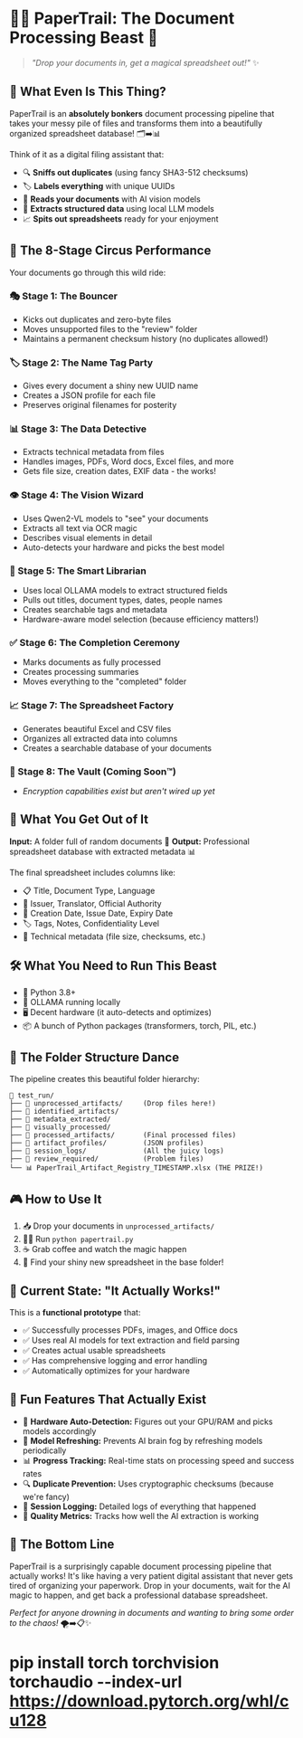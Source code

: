 # 📄✨ PaperTrail: The Document Processing Beast 🚀

> *"Drop your documents in, get a magical spreadsheet out!"* ✨

## 🤔 What Even Is This Thing?

PaperTrail is an **absolutely bonkers** document processing pipeline that takes your messy pile of files and transforms
them into a beautifully organized spreadsheet database! 🗂️➡️📊

Think of it as a digital filing assistant that:

- 🔍 **Sniffs out duplicates** (using fancy SHA3-512 checksums)
- 🏷️ **Labels everything** with unique UUIDs
- 🧠 **Reads your documents** with AI vision models
- 📝 **Extracts structured data** using local LLM models
- 📈 **Spits out spreadsheets** ready for your enjoyment

## 🎪 The 8-Stage Circus Performance

Your documents go through this wild ride:

### 🎭 Stage 1: The Bouncer

- Kicks out duplicates and zero-byte files
- Moves unsupported files to the "review" folder
- Maintains a permanent checksum history (no duplicates allowed!)

### 🏷️ Stage 2: The Name Tag Party

- Gives every document a shiny new UUID name
- Creates a JSON profile for each file
- Preserves original filenames for posterity

### 📊 Stage 3: The Data Detective

- Extracts technical metadata from files
- Handles images, PDFs, Word docs, Excel files, and more
- Gets file size, creation dates, EXIF data - the works!

### 👁️ Stage 4: The Vision Wizard

- Uses Qwen2-VL models to "see" your documents
- Extracts all text via OCR magic
- Describes visual elements in detail
- Auto-detects your hardware and picks the best model

### 🧠 Stage 5: The Smart Librarian

- Uses local OLLAMA models to extract structured fields
- Pulls out titles, document types, dates, people names
- Creates searchable tags and metadata
- Hardware-aware model selection (because efficiency matters!)

### ✅ Stage 6: The Completion Ceremony

- Marks documents as fully processed
- Creates processing summaries
- Moves everything to the "completed" folder

### 📈 Stage 7: The Spreadsheet Factory

- Generates beautiful Excel and CSV files
- Organizes all extracted data into columns
- Creates a searchable database of your documents

### 🔐 Stage 8: The Vault (Coming Soon™)

- *Encryption capabilities exist but aren't wired up yet*

## 🎯 What You Get Out of It

**Input:** A folder full of random documents 📁
**Output:** Professional spreadsheet database with extracted metadata 📊

The final spreadsheet includes columns like:

- 📋 Title, Document Type, Language
- 👥 Issuer, Translator, Official Authority
- 📅 Creation Date, Issue Date, Expiry Date
- 🏷️ Tags, Notes, Confidentiality Level
- 🔧 Technical metadata (file size, checksums, etc.)

## 🛠️ What You Need to Run This Beast

- 🐍 Python 3.8+
- 🤖 OLLAMA running locally
- 🖥️ Decent hardware (it auto-detects and optimizes)
- 📦 A bunch of Python packages (transformers, torch, PIL, etc.)

## 📁 The Folder Structure Dance

The pipeline creates this beautiful folder hierarchy:

```
📂 test_run/
├── 📁 unprocessed_artifacts/     (Drop files here!)
├── 📁 identified_artifacts/
├── 📁 metadata_extracted/
├── 📁 visually_processed/
├── 📁 processed_artifacts/       (Final processed files)
├── 📁 artifact_profiles/         (JSON profiles)
├── 📁 session_logs/              (All the juicy logs)
├── 📁 review_required/           (Problem files)
└── 📊 PaperTrail_Artifact_Registry_TIMESTAMP.xlsx (THE PRIZE!)
```

## 🎮 How to Use It

1. 📥 Drop your documents in `unprocessed_artifacts/`
2. 🏃‍♂️ Run `python papertrail.py`
3. ☕ Grab coffee and watch the magic happen
4. 🎉 Find your shiny new spreadsheet in the base folder!

## 🚨 Current State: "It Actually Works!"

This is a **functional prototype** that:

- ✅ Successfully processes PDFs, images, and Office docs
- ✅ Uses real AI models for text extraction and field parsing
- ✅ Creates actual usable spreadsheets
- ✅ Has comprehensive logging and error handling
- ✅ Automatically optimizes for your hardware

## 🎪 Fun Features That Actually Exist

- 🧮 **Hardware Auto-Detection:** Figures out your GPU/RAM and picks models accordingly
- 🔄 **Model Refreshing:** Prevents AI brain fog by refreshing models periodically
- 📊 **Progress Tracking:** Real-time stats on processing speed and success rates
- 🔍 **Duplicate Prevention:** Uses cryptographic checksums (because we're fancy)
- 📝 **Session Logging:** Detailed logs of everything that happened
- 🎯 **Quality Metrics:** Tracks how well the AI extraction is working

## 🎊 The Bottom Line

PaperTrail is a surprisingly capable document processing pipeline that actually works! It's like having a very patient
digital assistant that never gets tired of organizing your paperwork. Drop in your documents, wait for the AI magic to
happen, and get back a professional database spreadsheet.

*Perfect for anyone drowning in documents and wanting to bring some order to the chaos!* 🌪️➡️📋✨

# pip install torch torchvision torchaudio --index-url https://download.pytorch.org/whl/cu128
